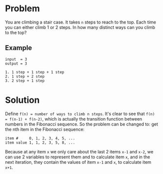 # Problem

You are climbing a stair case. It takes `n` steps to reach to the top. Each time you can either climb 1 or 2 steps. In how many distinct ways can you climb to the top?

## Example

```
input  = 3
output = 3

1. 1 step + 1 step + 1 step
2. 1 step + 2 step
3. 2 step + 1 step
```

# Solution

Define `f(n) = number of ways to climb n steps`. It's clear to see that `f(n) = f(n-1) + f(n-2)`, which is actually the transition function between numbers in the Fibonacci sequence. So the problem can be changed to: get the nth item in the Fibonacci sequence:

```
item #     0, 1, 2, 3, 4, 5, ...
item value 1, 1, 2, 3, 5, 8, ...
```

Because at any item `x` we only care about the last 2 items `x-1` and `x-2`, we can use 2 variables to represent them and to calculate item `x`, and in the next iteration, they contain the values of item `x-1` and `x`, to calculate item `x+1`.
